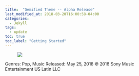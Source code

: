 ```yaml
---
title:  "Gemified Theme -- Alpha Release"
last_modified_at: 2018-03-20T16:00:58-04:00
categories: 
  - Jekyll
tags:
  - update
toc: true
toc_label: "Getting Started"
---
```


<figure>
	<a href="https://pp.userapi.com/c847219/v847219128/75f03/zmv36SarJ7Y.jpg"><img src="https://pp.userapi.com/c847219/v847219128/75f03/zmv36SarJ7Y.jpg"></a>
</figure>

Genres: Pop, Music
Released: May 25, 2018 
℗ 2018 Sony Music Entertainment US Latin LLC
